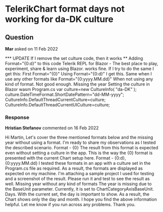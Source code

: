 # TelerikChart format days not working for da-DK culture

## Question

**Mar** asked on 11 Feb 2022

*** UPDATE If I remove the set culture code, then it works ** Adding Format="{0:d}" to this code Telerik REPL for Blazor - The best place to play, experiment, share & learn using Blazor. works fine. If I try to do the same I get this: First Format="{0}" Using Format="{0:d}" I get this. Same when I use any other formats like Format="{0:yyyy.MM.dd}" When not using any kind of format. Not good enough. Missing the year <TelerikChart RenderAs="RenderingMode.Canvas"> <ChartTitle Text="Prices" /> <ChartTooltip Visible="true" /> <ChartLegend Position="ChartLegendPosition.Bottom" /> <ChartSeriesItems> <ChartSeries Type="ChartSeriesType.Line" Name="" Data="@Details.PriceGraphs" DashType="@DashType.Solid" CategoryField="@nameof(InstrumentPriceGraph.UpdateDate)" Field="@nameof(InstrumentPriceGraph.Price)"> </ChartSeries> </ChartSeriesItems> <ChartValueAxes> <ChartValueAxis Min="@_yMinValue" Max="@_yMaxValue" /> </ChartValueAxes> <ChartCategoryAxes> <ChartCategoryAxis Type="ChartCategoryAxisType.Date" BaseUnit="ChartCategoryAxisBaseUnit.Days"> <ChartCategoryAxisLabels Step="2" Format="{0:d}"> <ChartCategoryAxisLabelsRotation Angle="-45" /> </ChartCategoryAxisLabels> </ChartCategoryAxis> </ChartCategoryAxes> </TelerikChart> Setting the culture in Blazor wasm Program.cs var culture=new CultureInfo( "da-DK" );
culture.DateTimeFormat.ShortDatePattern="dd-MM-yyyy";
CultureInfo.DefaultThreadCurrentCulture=culture;
CultureInfo.DefaultThreadCurrentUICulture=culture;

### Response

**Hristian Stefanov** commented on 16 Feb 2022

Hi Martin, Let's cover the three mentioned formats below and the missing year without using a format. I'm ready to share my observations as I tested the described scenario. Format - {0} The result from this format is expected even without setting a culture in the app. This is the way the {0} format is presented with the current Chart setup here. Format - {0:d}, {0:yyyy.MM.dd} I tested these formats in an app with a culture set in the Program.cs file as required. As a result, the formats are displayed as expected on my machine. I'm attaching a sample project I used for testing and a screenshot of the result. Please run it and test to see the result as well. Missing year without any kind of formats The year is missing due to the BaseUnit parameter. Currently, it is set to ChartCategoryAxisBaseUnit. Days. With the current set, the day is important to show. As a result, the Chart shows only the day and month. I hope you find the above information helpful. Let me know if you run across any problems. Thank you.
